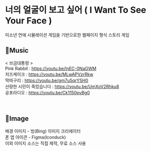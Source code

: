 # 너의 얼굴이 보고 싶어 ( I Want To See Your Face )
미소년 연애 시뮬레이션 게임을 기반으로한 웹페이지 형식 스토리 게임

## 🎵Music
< 브금대통령 ><br/>
Pink Rabbit : https://youtu.be/lnEC-0NaGWM<br/>
치즈케이크 : https://youtu.be/MLwAPVzrRkw<br/>
딱따구리 : https://youtu.be/gm7u5qrYSH0<br/>
선량한 시민이 죽었습니다 : https://youtu.be/UmXoV2Rhku8<br/>
공포라디오 : https://youtu.be/Ck1150pvBg0<br/>
<br/><br/>

## 🎨Image
배경 이미지 - 빙(Bing) 이미지 크리에이터<br/>
폰 앱 아이콘 - Figma(Iconduck)<br/>
이외 이미지 소스는 직접 제작, 무료 소스 사용